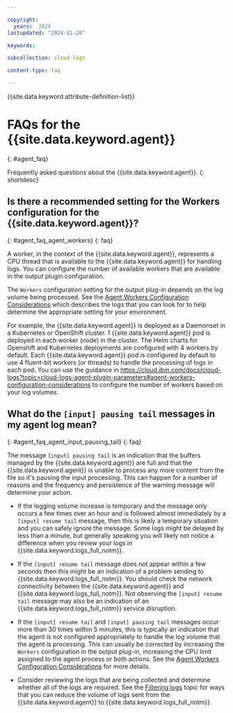 ```yaml
---

copyright:
  years:  2024
lastupdated: "2024-11-28"

keywords:

subcollection: cloud-logs

content-type: faq

---
```


{{site.data.keyword.attribute-definition-list}}

# FAQs for the {{site.data.keyword.agent}}
{: #agent_faq}

Frequently asked questions about the {{site.data.keyword.agent}}.
{: shortdesc}

## Is there a recommended setting for the Workers configuration for the {{site.data.keyword.agent}}?
{: #agent_faq_agent_workers}
{: faq}

A worker, in the context of the {{site.data.keyword.agent}}, represents a CPU thread that is available to the {{site.data.keyword.agent}} for handling logs.
You can configure the number of available workers that are available in the output plugin configuration.

The `Workers` configuration setting for the output plug-in depends on the log volume being processed.  See the [Agent Workers Configuration Considerations](/docs/cloud-logs?topic=cloud-logs-agent-plugin-parameters#agent-workers-configuration-considerations) which describes the logs that you can look for to help determine the appropriate setting for your environment.

For example, the {{site.data.keyword.agent}} is deployed as a Daemonset in a Kubernetes or OpenShift cluster. 1 {{site.data.keyword.agent}} pod is deployed in each worker (node) in the cluster.  The Helm charts for Openshift and Kubernetes deployments are configured with 4 workers by default. Each {{site.data.keyword.agent}} pod is configured by default to use 4 fluent-bit workers (or threads) to handle the processing of logs in each pod. You can use the guidance in https://cloud.ibm.com/docs/cloud-logs?topic=cloud-logs-agent-plugin-parameters#agent-workers-configuration-considerations to configure the number of workers based on your log volumes.



## What do the `[input] pausing tail` messages in my agent log mean?
{: #agent_faq_agent_input_pausing_tail}
{: faq}

The message `[input] pausing tail` is an indication that the buffers managed by the {{site.data.keyword.agent}} are full and that the {{site.data.keyword.agent}} is unable to process any more content from the file so it's pausing the input processing.  This can happen for a number of reasons and the frequency and persistence of the warning message will determine your action.

- If the logging volume increase is temporary and the message only occurs a few times over an hour and is followed almost immediately by a `[input] resume tail` message, then this is likely a temporary situation and you can safely ignore the message.  Some logs might be delayed by less than a minute, but generally speaking you will likely not notice a difference when you review your logs in {{site.data.keyword.logs_full_notm}}.

- If the `[input] resume tail` message does not appear within a few seconds then this might be an indication of a problem sending to {{site.data.keyword.logs_full_notm}}.  You should check the network connectivity between the {{site.data.keyword.agent}} and {{site.data.keyword.logs_full_notm}}.  Not observing the `[input] resume tail` message may also be an indication of an {{site.data.keyword.logs_full_notm}} service disruption.

- If the `[input] resume tail` and `[input] pausing tail` messages occur more than 30 times within 5 minutes, this is typically an indication that the agent is not configured appropriately to handle the log volume that the agent is processing.  This can usually be corrected by increasing the `Workers` configuration in the output plug-in, increasing the CPU limit assigned to the agent process or both actions.  See the [Agent Workers Configuration Considerations](/docs/cloud-logs?topic=cloud-logs-agent-plugin-parameters#agent-workers-configuration-considerations) for more details.

- Consider reviewing the logs that are being collected and determine whether all of the logs are required.  See the [Filtering logs](/docs/cloud-logs?topic=cloud-logs-configure-include-exclude) topic for ways that you can reduce the volume of logs sent from the {{site.data.keyword.agent}} to {{site.data.keyword.logs_full_notm}}.
